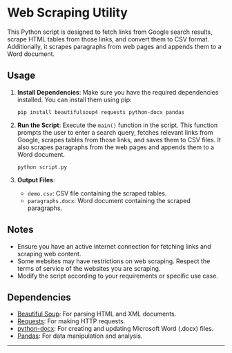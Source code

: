 # Web Scraping Utility

This Python script is designed to fetch links from Google search results, scrape HTML tables from those links, and convert them to CSV format. Additionally, it scrapes paragraphs from web pages and appends them to a Word document.

## Usage

1. **Install Dependencies**: Make sure you have the required dependencies installed. You can install them using pip:

    ```
    pip install beautifulsoup4 requests python-docx pandas
    ```

2. **Run the Script**: Execute the `main()` function in the script. This function prompts the user to enter a search query, fetches relevant links from Google, scrapes tables from those links, and saves them to CSV files. It also scrapes paragraphs from the web pages and appends them to a Word document.

    ```
    python script.py
    ```

3. **Output Files**:
    - `demo.csv`: CSV file containing the scraped tables.
    - `paragraphs.docx`: Word document containing the scraped paragraphs.

## Notes
- Ensure you have an active internet connection for fetching links and scraping web content.
- Some websites may have restrictions on web scraping. Respect the terms of service of the websites you are scraping.
- Modify the script according to your requirements or specific use case.

## Dependencies
- [Beautiful Soup](https://pypi.org/project/beautifulsoup4/): For parsing HTML and XML documents.
- [Requests](https://pypi.org/project/requests/): For making HTTP requests.
- [python-docx](https://python-docx.readthedocs.io/en/latest/): For creating and updating Microsoft Word (.docx) files.
- [Pandas](https://pypi.org/project/pandas/): For data manipulation and analysis.

---
